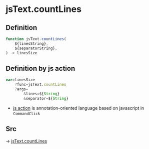 # jsText.countLines

## Definition

```js.js
function jsText.countLines(
	${linesString},
	${separatorString},
) -> linesSize
```


## Definition by js action

```js.js
var=linesSize
	?func=jsText.countLines
	?args=
		&lines=${String}
		&separator=${String}
```

- [js action](#) is annotation-oriented language based on javascript in `CommandClick`



## Src

-> [jsText.countLines](https://github.com/puutaro/CommandClick/blob/master/app/src/main/java/com/puutaro/commandclick/fragment_lib/terminal_fragment/js_interface/text/JsText.kt#L22)


